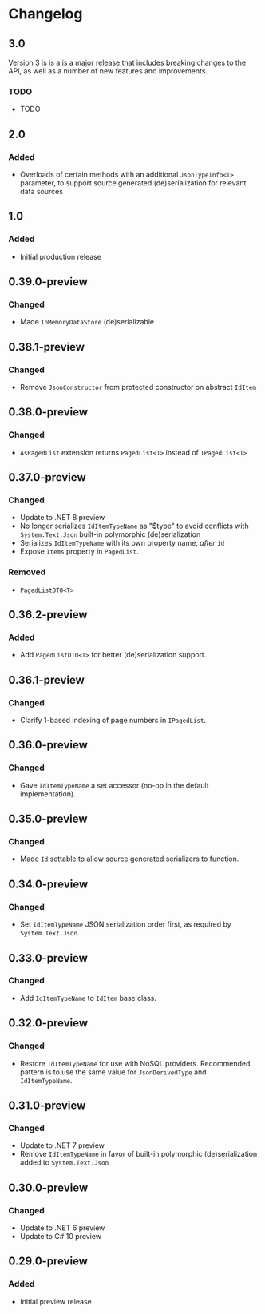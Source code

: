 # Changelog

## 3.0
Version 3 is is a is a major release that includes breaking changes to the API, as well as a number of new features and improvements.

### TODO
- TODO

## 2.0
### Added
- Overloads of certain methods with an additional `JsonTypeInfo<T>` parameter, to support source generated (de)serialization for relevant data sources

## 1.0
### Added
- Initial production release

## 0.39.0-preview
### Changed
- Made `InMemoryDataStore` (de)serializable

## 0.38.1-preview
### Changed
- Remove `JsonConstructor` from protected constructor on abstract `IdItem`

## 0.38.0-preview
### Changed
- `AsPagedList` extension returns `PagedList<T>` instead of `IPagedList<T>`

## 0.37.0-preview
### Changed
- Update to .NET 8 preview
- No longer serializes `IdItemTypeName` as "$type" to avoid conflicts with `System.Text.Json` built-in polymorphic (de)serialization
- Serializes `IdItemTypeName` with its own property name, *after* `id`
- Expose `Items` property in `PagedList`.
### Removed
- `PagedListDTO<T>`

## 0.36.2-preview
### Added
- Add `PagedListDTO<T>` for better (de)serialization support.

## 0.36.1-preview
### Changed
- Clarify 1-based indexing of page numbers in `IPagedList`.

## 0.36.0-preview
### Changed
- Gave `IdItemTypeName` a set accessor (no-op in the default implementation).

## 0.35.0-preview
### Changed
- Made `Id` settable to allow source generated serializers to function.

## 0.34.0-preview
### Changed
- Set `IdItemTypeName` JSON serialization order first, as required by `System.Text.Json`.

## 0.33.0-preview
### Changed
- Add `IdItemTypeName` to `IdItem` base class.

## 0.32.0-preview
### Changed
- Restore `IdItemTypeName` for use with NoSQL providers. Recommended pattern is to use the same value for `JsonDerivedType` and `IdItemTypeName`.

## 0.31.0-preview
### Changed
- Update to .NET 7 preview
- Remove `IdItemTypeName` in favor of built-in polymorphic (de)serialization added to `System.Text.Json`

## 0.30.0-preview
### Changed
- Update to .NET 6 preview
- Update to C# 10 preview

## 0.29.0-preview
### Added
- Initial preview release